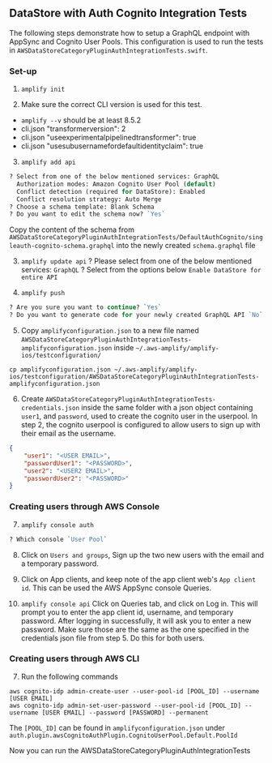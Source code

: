 ## DataStore with Auth Cognito Integration Tests

The following steps demonstrate how to setup a GraphQL endpoint with AppSync and Cognito User Pools.
This configuration is used to run the tests in `AWSDataStoreCategoryPluginAuthIntegrationTests.swift`.

### Set-up

1. `amplify init`

2. Make sure the correct CLI version is used for this test. 

- `amplify --v` should be at least 8.5.2
- cli.json "transformerversion": 2
- cli.json "useexperimentalpipelinedtransformer": true
- cli.json "usesubusernamefordefaultidentityclaim": true

3. `amplify add api`

```perl
? Select from one of the below mentioned services: GraphQL
  Authorization modes: Amazon Cognito User Pool (default) 
  Conflict detection (required for DataStore): Enabled 
  Conflict resolution strategy: Auto Merge
? Choose a schema template: Blank Schema  
? Do you want to edit the schema now? `Yes`
```

Copy the content of the schema from `AWSDataStoreCategoryPluginAuthIntegrationTests/DefaultAuthCognito/singleauth-cognito-schema.graphql` into the newly created `schema.graphql` file

3. `amplify update api`
? Please select from one of the below mentioned services: `GraphQL`
? Select from the options below `Enable DataStore for entire API`

4. `amplify push`
```perl
? Are you sure you want to continue? `Yes`
? Do you want to generate code for your newly created GraphQL API `No`
```

5. Copy `amplifyconfiguration.json` to a new file named `AWSDataStoreCategoryPluginAuthIntegrationTests-amplifyconfiguration.json` inside `~/.aws-amplify/amplify-ios/testconfiguration/`
```
cp amplifyconfiguration.json ~/.aws-amplify/amplify-ios/testconfiguration/AWSDataStoreCategoryPluginAuthIntegrationTests-amplifyconfiguration.json
```

6. Create `AWSDataStoreCategoryPluginAuthIntegrationTests-credentials.json` inside the same folder with a json object containing `user1`, and `password`, used to create the cognito user in the userpool. In step 2, the cognito userpool is configured to allow users to sign up with their email as the username.

```json
{
    "user1": "<USER EMAIL>",
    "passwordUser1": "<PASSWORD>",
    "user2": "<USER2 EMAIL>",
    "passwordUser2": "<PASSWORD>"
}

```

### Creating users through AWS Console

7. `amplify console auth`
```perl
? Which console `User Pool`
```

8. Click on `Users and groups`, Sign up the two new users with the email and a temporary password. 

9. Click on App clients, and keep note of the app client web's `App client id`. This can be used the AWS AppSync console Queries.

10. `amplify console api`
Click on Queries tab, and click on Log in. This will prompt you to enter the app client id, username, and temporary password. After logging in successfully, it will ask you to enter a new password. Make sure those are the same as the one specified in the credentials json file from step 5. Do this for both users.


### Creating users through AWS CLI

7. Run the following commands

```
aws cognito-idp admin-create-user --user-pool-id [POOL_ID] --username [USER EMAIL]
aws cognito-idp admin-set-user-password --user-pool-id [POOL_ID] --username [USER EMAIL] --password [PASSWORD] --permanent
```

The `[POOL_ID]` can be found in `amplifyconfiguration.json` under `auth.plugin.awsCognitoAuthPlugin.CognitoUserPool.Default.PoolId`

Now you can run the AWSDataStoreCategoryPluginAuthIntegrationTests
